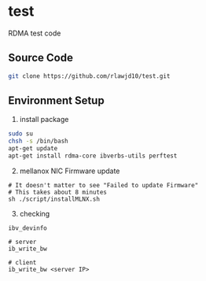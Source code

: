 # test
RDMA test code
## Source Code
```bash
git clone https://github.com/rlawjd10/test.git
```
## Environment Setup
1. install package
```bash
sudo su
chsh -s /bin/bash
apt-get update
apt-get install rdma-core ibverbs-utils perftest
```
2. mellanox NIC Firmware update
```
# It doesn't matter to see "Failed to update Firmware"
# This takes about 8 minutes
sh ./script/installMLNX.sh
```
3. checking
```
ibv_devinfo

# server
ib_write_bw

# client
ib_write_bw <server IP>
```
